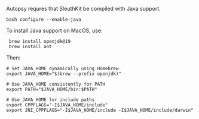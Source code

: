 Autopsy requres that SleuthKit be compiled with Java support.


    bash configure --enable-java


To install Java support on MacOS, use:


     brew install openjdk@19
     brew install ant

Then:

    # Set JAVA_HOME dynamically using Homebrew
    export JAVA_HOME="$(brew --prefix openjdk)"

    # Use JAVA_HOME consistently for PATH
    export PATH="$JAVA_HOME/bin:$PATH"

    # Use JAVA_HOME for include paths
    export CPPFLAGS="-I$JAVA_HOME/include"
    export JNI_CPPFLAGS="-I$JAVA_HOME/include -I$JAVA_HOME/include/darwin"
